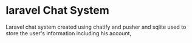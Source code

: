 # laravel Chat System
Laravel chat system created using chatify and pusher and sqlite used to store the user's information including his account, 
